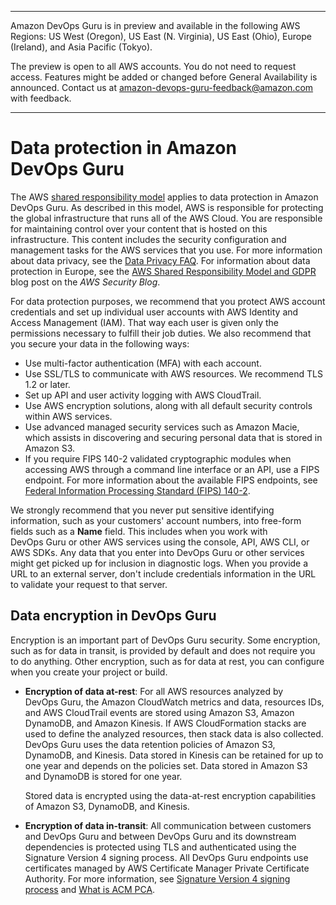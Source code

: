 --------

Amazon DevOps Guru is in preview and available in the following AWS Regions: US West \(Oregon\), US East \(N\. Virginia\), US East \(Ohio\), Europe \(Ireland\), and Asia Pacific \(Tokyo\)\.

The preview is open to all AWS accounts\. You do not need to request access\. Features might be added or changed before General Availability is announced\. Contact us at [amazon\-devops\-guru\-feedback@amazon\.com](mailto:amazon-devops-guru-feedback@amazon.com) with feedback\.

--------

# Data protection in Amazon DevOps Guru<a name="data-protection"></a>

The AWS [shared responsibility model](http://aws.amazon.com/compliance/shared-responsibility-model/) applies to data protection in Amazon DevOps Guru\. As described in this model, AWS is responsible for protecting the global infrastructure that runs all of the AWS Cloud\. You are responsible for maintaining control over your content that is hosted on this infrastructure\. This content includes the security configuration and management tasks for the AWS services that you use\. For more information about data privacy, see the [Data Privacy FAQ](http://aws.amazon.com/compliance/data-privacy-faq)\. For information about data protection in Europe, see the [AWS Shared Responsibility Model and GDPR](http://aws.amazon.com/blogs/security/the-aws-shared-responsibility-model-and-gdpr/) blog post on the *AWS Security Blog*\.

For data protection purposes, we recommend that you protect AWS account credentials and set up individual user accounts with AWS Identity and Access Management \(IAM\)\. That way each user is given only the permissions necessary to fulfill their job duties\. We also recommend that you secure your data in the following ways:
+ Use multi\-factor authentication \(MFA\) with each account\.
+ Use SSL/TLS to communicate with AWS resources\. We recommend TLS 1\.2 or later\.
+ Set up API and user activity logging with AWS CloudTrail\.
+ Use AWS encryption solutions, along with all default security controls within AWS services\.
+ Use advanced managed security services such as Amazon Macie, which assists in discovering and securing personal data that is stored in Amazon S3\.
+ If you require FIPS 140\-2 validated cryptographic modules when accessing AWS through a command line interface or an API, use a FIPS endpoint\. For more information about the available FIPS endpoints, see [Federal Information Processing Standard \(FIPS\) 140\-2](http://aws.amazon.com/compliance/fips/)\.

We strongly recommend that you never put sensitive identifying information, such as your customers' account numbers, into free\-form fields such as a **Name** field\. This includes when you work with DevOps Guru or other AWS services using the console, API, AWS CLI, or AWS SDKs\. Any data that you enter into DevOps Guru or other services might get picked up for inclusion in diagnostic logs\. When you provide a URL to an external server, don't include credentials information in the URL to validate your request to that server\.

## Data encryption in DevOps Guru<a name="security-encryption"></a>

Encryption is an important part of DevOps Guru security\. Some encryption, such as for data in transit, is provided by default and does not require you to do anything\. Other encryption, such as for data at rest, you can configure when you create your project or build\. 
+ **Encryption of data at\-rest**: For all AWS resources analyzed by DevOps Guru, the Amazon CloudWatch metrics and data, resources IDs, and AWS CloudTrail events are stored using Amazon S3, Amazon DynamoDB, and Amazon Kinesis\. If AWS CloudFormation stacks are used to define the analyzed resources, then stack data is also collected\. DevOps Guru uses the data retention policies of Amazon S3, DynamoDB, and Kinesis\. Data stored in Kinesis can be retained for up to one year and depends on the policies set\. Data stored in Amazon S3 and DynamoDB is stored for one year\. 

  Stored data is encrypted using the data\-at\-rest encryption capabilities of Amazon S3, DynamoDB, and Kinesis\. 
+  **Encryption of data in\-transit**: All communication between customers and DevOps Guru and between DevOps Guru and its downstream dependencies is protected using TLS and authenticated using the Signature Version 4 signing process\. All DevOps Guru endpoints use certificates managed by AWS Certificate Manager Private Certificate Authority\. For more information, see [Signature Version 4 signing process](https://docs.aws.amazon.com/general/latest/gr/signature-version-4.html) and [What is ACM PCA](https://docs.aws.amazon.com/acm-pca/latest/userguide/)\. 
